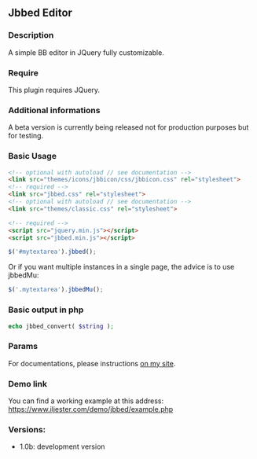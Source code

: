 ## Jbbed Editor

### Description
A simple BB editor in JQuery fully customizable.

### Require
This plugin requires JQuery.

### Additional informations
A beta version is currently being released not for production purposes but for testing.

### Basic Usage

```html
<!-- optional with autoload // see documentation -->
<link src="themes/icons/jbbicon/css/jbbicon.css" rel="stylesheet">
<!-- required -->
<link src="jbbed.css" rel="stylesheet">
<!-- optional with autoload // see documentation -->
<link src="themes/classic.css" rel="stylesheet">

<!-- required -->
<script src="jquery.min.js"></script>
<script src="jbbed.min.js"></script>
```


```js
$('#mytextarea').jbbed();
```
Or if you want multiple instances in a single page, the advice is to use jbbedMu:

```js
$('.mytextarea').jbbedMu();
```

### Basic output in php

```php
echo jbbed_convert( $string );
```
### Params

For documentations, please instructions [on my site](https://www.iljester.com/guide/jbbed-editor/).

### Demo link

You can find a working example at this address:
https://www.iljester.com/demo/jbbed/example.php

### Versions:

* 1.0b: development version